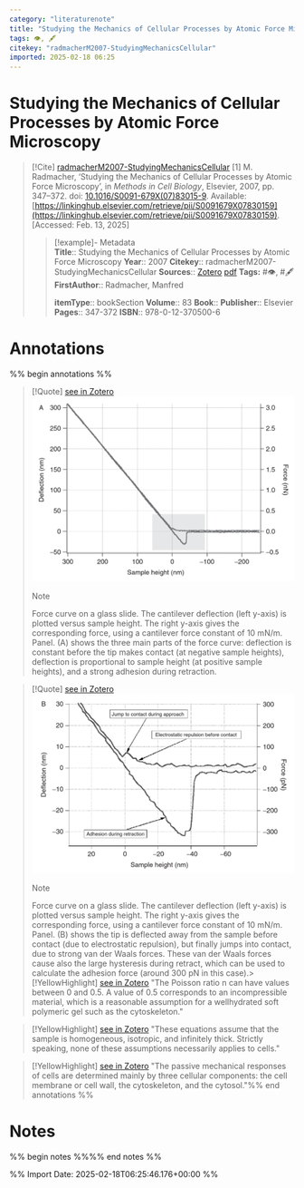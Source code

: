 ```yaml
---
category: "literaturenote"
title: "Studying the Mechanics of Cellular Processes by Atomic Force Microscopy"
tags: 👁, 🖋
citekey: "radmacherM2007-StudyingMechanicsCellular"
imported: 2025-02-18 06:25
---
```


# Studying the Mechanics of Cellular Processes by Atomic Force Microscopy


> [!Cite] [radmacherM2007-StudyingMechanicsCellular](zotero://select/library/items/TEU6XIAU)
> [1]  M. Radmacher, ‘Studying the Mechanics of Cellular Processes by Atomic Force Microscopy’, in _Methods in Cell Biology_, Elsevier, 2007, pp. 347–372. doi: [10.1016/S0091-679X(07)83015-9](https://doi.org/10.1016/S0091-679X\(07\)83015-9). Available: [https://linkinghub.elsevier.com/retrieve/pii/S0091679X07830159](https://linkinghub.elsevier.com/retrieve/pii/S0091679X07830159). [Accessed: Feb. 13, 2025]
> > [!example]- Metadata    
> > **Title**:: Studying the Mechanics of Cellular Processes by Atomic Force Microscopy
> > **Year**:: 2007
> > **Citekey**:: radmacherM2007-StudyingMechanicsCellular
> > **Sources**:: [Zotero](zotero://select/library/items/TEU6XIAU) [pdf](file:////home/joeashton/Zotero/storage/2LPRUTGQ/Radmacher%20-%202007%20-%20Studying%20the%20Mechanics%20of%20Cellular%20Processes%20by%20Atomic%20Force%20Microscopy.pdf) 
> > **Tags:** #👁, #🖋
> > **FirstAuthor**:: Radmacher, Manfred
> > 
> > **itemType**:: bookSection
> > **Volume**:: 83
> > **Book**:: 
> > **Publisher**:: Elsevier
> > **Pages**:: 347-372
> > **ISBN**:: 978-0-12-370500-6

# Annotations

%% begin annotations %%

> [!Quote] [see in Zotero](zotero://open-pdf/library/items/2LPRUTGQ?page=360&annotation=3EZSY3N7)
> ![figure-14-x143-y387.png](attachments/radmacherM2007-StudyingMechanicsCellular/figure-14-x143-y387.png)
> > [!note]
> > Force curve on a glass slide. The cantilever deflection (left y-axis) is plotted versus sample height. The right y-axis gives the corresponding force, using a cantilever force constant of 10 mN/m. Panel.
> > (A) shows the three main parts of the force curve: deflection is constant before the tip makes contact (at negative sample heights), deflection is proportional to sample height (at positive sample heights), and a strong adhesion during retraction.

> [!Quote] [see in Zotero](zotero://open-pdf/library/items/2LPRUTGQ?page=360&annotation=GUNK2YUY)
> ![figure-14-x140-y168.png](attachments/radmacherM2007-StudyingMechanicsCellular/figure-14-x140-y168.png)
> > [!note]
> > Force curve on a glass slide. The cantilever deflection (left y-axis) is plotted versus sample height. The right y-axis gives the corresponding force, using a cantilever force constant of 10 mN/m. Panel.
> > (B) shows the tip is deflected away from the sample before contact (due to electrostatic repulsion), but finally jumps into contact, due to strong van der Waals forces. These van der Waals forces cause also the large hysteresis during retract, which can be used to calculate the adhesion force (around 300 pN in this case).> [!YellowHighlight] [see in Zotero](zotero://open-pdf/library/items/2LPRUTGQ?page=362&annotation=ZBST469Q)
> "The Poisson ratio n can have values between 0 and 0.5. A value of 0.5 corresponds to an incompressible material, which is a reasonable assumption for a wellhydrated soft polymeric gel such as the cytoskeleton."

> [!YellowHighlight] [see in Zotero](zotero://open-pdf/library/items/2LPRUTGQ?page=362&annotation=F24VPE3Z)
> "These equations assume that the sample is homogeneous, isotropic, and infinitely thick. Strictly speaking, none of these assumptions necessarily applies to cells."

> [!YellowHighlight] [see in Zotero](zotero://open-pdf/library/items/2LPRUTGQ?page=362&annotation=WSHRKVGW)
> "The passive mechanical responses of cells are determined mainly by three cellular components: the cell membrane or cell wall, the cytoskeleton, and the cytosol."%% end annotations %%

# Notes

%% begin notes %%%% end notes %%

%% Import Date: 2025-02-18T06:25:46.176+00:00 %%
